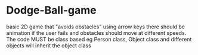 # Dodge-Ball-game
basic 2D game that "avoids obstacles" using arrow keys there should be animation if the user fails and obstacles should move at different speeds. The code MUST be class based eg Person class, Object class and different objects will inherit the object class  

